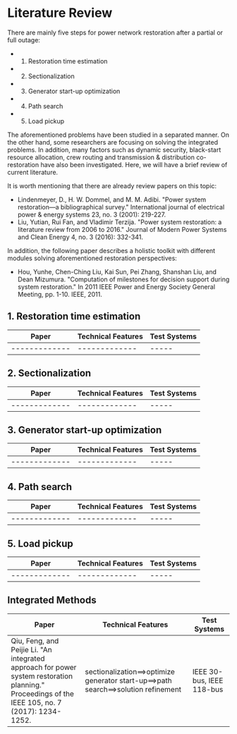 # Literature Review
There are mainly five steps for power network restoration after a partial or full outage:
- 1. Restoration time estimation
- 2. Sectionalization
- 3. Generator start-up optimization
- 4. Path search
- 5. Load pickup

The aforementioned problems have been studied in a separated manner. On the other hand, some researchers are focusing on solving the integrated problems. In addition, many factors such as dynamic security, black-start resource allocation, crew routing and transmission & distribution co-restoration have also been investigated. Here, we will have a brief review of current literature.

It is worth mentioning that there are already review papers on this topic:
- Lindenmeyer, D., H. W. Dommel, and M. M. Adibi. "Power system restoration—a bibliographical survey." International journal of electrical power & energy systems 23, no. 3 (2001): 219-227.
- Liu, Yutian, Rui Fan, and Vladimir Terzija. "Power system restoration: a literature review from 2006 to 2016." Journal of Modern Power Systems and Clean Energy 4, no. 3 (2016): 332-341.

In addition, the following paper describes a holistic toolkit with different modules solving aforementioned restoration perspectives:
- Hou, Yunhe, Chen-Ching Liu, Kai Sun, Pei Zhang, Shanshan Liu, and Dean Mizumura. "Computation of milestones for decision support during system restoration." In 2011 IEEE Power and Energy Society General Meeting, pp. 1-10. IEEE, 2011.


## 1. Restoration time estimation
| **Paper** | **Technical Features** | **Test Systems** |
| ------------- | ------------- | ----- |
| ------------- | ------------- | ----- |

## 2. Sectionalization
| **Paper** | **Technical Features** | **Test Systems** |
| ------------- | ------------- | ----- |
| ------------- | ------------- | ----- |


## 3. Generator start-up optimization
| **Paper** | **Technical Features** | **Test Systems** |
| ------------- | ------------- | ----- |
| ------------- | ------------- | ----- |


## 4. Path search
| **Paper** | **Technical Features** | **Test Systems** |
| ------------- | ------------- | ----- |
| ------------- | ------------- | ----- |


## 5. Load pickup
| **Paper** | **Technical Features** | **Test Systems** |
| ------------- | ------------- | ----- |
| ------------- | ------------- | ----- |

## Integrated Methods
| **Paper** | **Technical Features** | **Test Systems** |
| ------------- | ------------- | ----- |
| Qiu, Feng, and Peijie Li. "An integrated approach for power system restoration planning." Proceedings of the IEEE 105, no. 7 (2017): 1234-1252. | sectionalization==>optimize generator start-up==>path search==>solution refinement | IEEE 30-bus, IEEE 118-bus |
